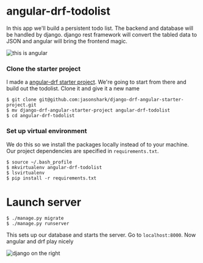 angular-drf-todolist
====

In this app we'll build a persistent todo list. The backend and database will be handled by django. django rest framework will convert the tabled data to JSON and angular will bring the frontend magic.

![this is angular](http://cloud-4.steamusercontent.com/ugc/541889413256781007/8E0E1D04169BD1922CA1467046699255CEB69E02/)

### Clone the starter project

I made a [angular-drf starter project](git@github.com:jasonshark/django-drf-angular-starter-project.git). We're going to start from there and build out the todolist. Clone it and give it a new name

```
$ git clone git@github.com:jasonshark/django-drf-angular-starter-project.git
$ mv django-drf-angular-starter-project angular-drf-todolist
$ cd angular-drf-todolist
```

### Set up virtual environment

We do this so we install the packages locally instead of to your machine. Our project dependencies are specified in `requirements.txt`.

```
$ source ~/.bash_profile
$ mkvirtualenv angular-drf-todolist
$ lsvirtualenv
$ pip install -r requirements.txt
```

# Launch server

```
$ ./manage.py migrate
$ ./manage.py runserver
```

This sets up our database and starts the server. Go to `localhost:8000`. Now angular and drf play nicely

![django on the right](http://i62.tinypic.com/2z3uvfb.png)

